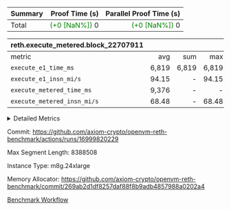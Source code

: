 | Summary | Proof Time (s) | Parallel Proof Time (s) |
|:---|---:|---:|
| Total | <span style='color: green'>(+0 [NaN%])</span> 0 | <span style='color: green'>(+0 [NaN%])</span> 0 |


| reth.execute_metered.block_22707911 |||||
|:---|---:|---:|---:|---:|
|metric|avg|sum|max|min|
| `execute_e1_time_ms  ` |  6,819 |  6,819 |  6,819 |  6,819 |
| `execute_e1_insn_mi/s` |  94.15 | -          |  94.15 |  94.15 |
| `execute_metered_time_ms` |  9,376 | -          | -          | -          |
| `execute_metered_insn_mi/s` |  68.48 | -          |  68.48 |  68.48 |



<details>
<summary>Detailed Metrics</summary>

|  | reth-block_time_ms |
| --- |
|  | 17,621 | 

| air_name | block_number | quotient_deg | interactions | constraints |
| --- | --- | --- | --- | --- |
| AccessAdapterAir<16> | 22707911 | 2 | 5 | 12 | 
| AccessAdapterAir<2> | 22707911 | 2 | 5 | 12 | 
| AccessAdapterAir<32> | 22707911 | 2 | 5 | 12 | 
| AccessAdapterAir<4> | 22707911 | 2 | 5 | 12 | 
| AccessAdapterAir<8> | 22707911 | 2 | 5 | 12 | 
| BitwiseOperationLookupAir<8> | 22707911 | 2 | 2 | 4 | 
| KeccakVmAir | 22707911 | 2 | 321 | 4,513 | 
| MemoryMerkleAir<8> | 22707911 | 2 | 4 | 39 | 
| PersistentBoundaryAir<8> | 22707911 | 2 | 3 | 7 | 
| PhantomAir | 22707911 | 2 | 3 | 5 | 
| Poseidon2PeripheryAir<BabyBearParameters>, 1> | 22707911 | 2 | 1 | 286 | 
| ProgramAir | 22707911 | 1 | 1 | 4 | 
| RangeTupleCheckerAir<2> | 22707911 | 1 | 1 | 4 | 
| Rv32HintStoreAir | 22707911 | 2 | 18 | 28 | 
| Sha256VmAir | 22707911 | 2 | 50 | 663 | 
| VariableRangeCheckerAir | 22707911 | 1 | 1 | 4 | 
| VmAirWrapper<Rv32BaseAluAdapterAir, BaseAluCoreAir<4, 8> | 22707911 | 2 | 20 | 37 | 
| VmAirWrapper<Rv32BaseAluAdapterAir, LessThanCoreAir<4, 8> | 22707911 | 2 | 18 | 40 | 
| VmAirWrapper<Rv32BaseAluAdapterAir, ShiftCoreAir<4, 8> | 22707911 | 2 | 24 | 91 | 
| VmAirWrapper<Rv32BranchAdapterAir, BranchEqualCoreAir<4> | 22707911 | 2 | 11 | 20 | 
| VmAirWrapper<Rv32BranchAdapterAir, BranchLessThanCoreAir<4, 8> | 22707911 | 2 | 13 | 35 | 
| VmAirWrapper<Rv32CondRdWriteAdapterAir, Rv32JalLuiCoreAir> | 22707911 | 2 | 10 | 18 | 
| VmAirWrapper<Rv32HeapAdapterAir<2, 32, 32>, BaseAluCoreAir<32, 8> | 22707911 | 2 | 61 | 126 | 
| VmAirWrapper<Rv32HeapAdapterAir<2, 32, 32>, LessThanCoreAir<32, 8> | 22707911 | 2 | 31 | 129 | 
| VmAirWrapper<Rv32HeapAdapterAir<2, 32, 32>, MultiplicationCoreAir<32, 8> | 22707911 | 2 | 61 | 57 | 
| VmAirWrapper<Rv32HeapAdapterAir<2, 32, 32>, ShiftCoreAir<32, 8> | 22707911 | 2 | 79 | 2,161 | 
| VmAirWrapper<Rv32HeapBranchAdapterAir<2, 32>, BranchEqualCoreAir<32> | 22707911 | 2 | 20 | 55 | 
| VmAirWrapper<Rv32HeapBranchAdapterAir<2, 32>, BranchLessThanCoreAir<32, 8> | 22707911 | 2 | 22 | 126 | 
| VmAirWrapper<Rv32IsEqualModAdapterAir<2, 1, 32, 32>, ModularIsEqualCoreAir<32, 4, 8> | 22707911 | 2 | 25 | 225 | 
| VmAirWrapper<Rv32IsEqualModAdapterAir<2, 3, 16, 48>, ModularIsEqualCoreAir<48, 4, 8> | 22707911 | 2 | 41 | 333 | 
| VmAirWrapper<Rv32JalrAdapterAir, Rv32JalrCoreAir> | 22707911 | 2 | 16 | 20 | 
| VmAirWrapper<Rv32LoadStoreAdapterAir, LoadSignExtendCoreAir<4, 8> | 22707911 | 2 | 18 | 33 | 
| VmAirWrapper<Rv32LoadStoreAdapterAir, LoadStoreCoreAir<4> | 22707911 | 2 | 17 | 40 | 
| VmAirWrapper<Rv32MultAdapterAir, DivRemCoreAir<4, 8> | 22707911 | 2 | 25 | 84 | 
| VmAirWrapper<Rv32MultAdapterAir, MulHCoreAir<4, 8> | 22707911 | 2 | 24 | 31 | 
| VmAirWrapper<Rv32MultAdapterAir, MultiplicationCoreAir<4, 8> | 22707911 | 2 | 19 | 19 | 
| VmAirWrapper<Rv32RdWriteAdapterAir, Rv32AuipcCoreAir> | 22707911 | 2 | 12 | 14 | 
| VmAirWrapper<Rv32VecHeapAdapterAir<1, 2, 2, 32, 32>, FieldExpressionCoreAir> | 22707911 | 2 | 415 | 480 | 
| VmAirWrapper<Rv32VecHeapAdapterAir<1, 6, 6, 16, 16>, FieldExpressionCoreAir> | 22707911 | 2 | 832 | 921 | 
| VmAirWrapper<Rv32VecHeapAdapterAir<2, 1, 1, 32, 32>, FieldExpressionCoreAir> | 22707911 | 2 | 158 | 190 | 
| VmAirWrapper<Rv32VecHeapAdapterAir<2, 2, 2, 32, 32>, FieldExpressionCoreAir> | 22707911 | 2 | 428 | 457 | 
| VmAirWrapper<Rv32VecHeapAdapterAir<2, 3, 3, 16, 16>, FieldExpressionCoreAir> | 22707911 | 2 | 246 | 288 | 
| VmAirWrapper<Rv32VecHeapAdapterAir<2, 6, 6, 16, 16>, FieldExpressionCoreAir> | 22707911 | 2 | 668 | 701 | 
| VmConnectorAir | 22707911 | 2 | 5 | 11 | 

| block_number | execute_metered_time_ms | execute_e1_time_ms |
| --- | --- | --- |
| 22707911 | 9,384 | 7,078 | 

| group | block_number | execute_metered_time_ms | execute_metered_insns | execute_metered_insn_mi/s | execute_e1_time_ms | execute_e1_insns | execute_e1_insn_mi/s |
| --- | --- | --- | --- | --- | --- | --- | --- |
| reth.execute_metered.block_22707911 | 22707911 | 9,376 | 642,071,415 | 68.48 | 6,819 | 642,071,415 | 94.15 | 

</details>


Commit: https://github.com/axiom-crypto/openvm-reth-benchmark/actions/runs/16999820229

Max Segment Length: 8388508

Instance Type: m8g.24xlarge

Memory Allocator: https://github.com/axiom-crypto/openvm-reth-benchmark/commit/269ab2d1df8257daf88f8b9adb4857988a0202a4

[Benchmark Workflow]()
